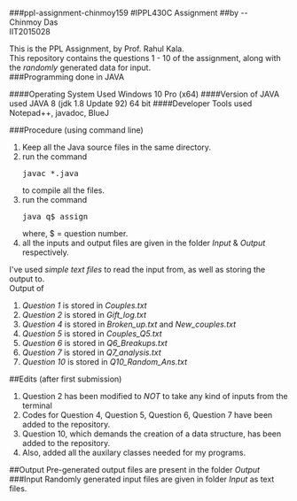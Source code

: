 ###ppl-assignment-chinmoy159
#IPPL430C Assignment
##by --<br>Chinmoy Das<br>IIT2015028

This is the PPL Assignment, by Prof. Rahul Kala.<br>
This repository contains the questions 1 - 10 of the assignment, along with the <i>randomly</i> generated data for input.<br>
###Programming done in JAVA

####Operating System Used
Windows 10 Pro (x64)
####Version of JAVA used
JAVA 8 (jdk 1.8 Update 92) 64 bit
####Developer Tools used
Notepad++, javadoc, BlueJ

###Procedure (using command line)
1. Keep all the Java source files in the same directory.
2. run the command<pre>javac *.java</pre> to compile all the files.
3. run the command <pre>java q$_assign</pre>where, $ = question number.
4. all the inputs and output files are given in the folder <i>Input</i> & <i>Output</i> respectively.

I've used <i>simple text files</i> to read the input from, as well as storing the output to.<br>
Output of<br>
1. <i>Question 1</i> is stored in <i>Couples.txt</i>
2. <i>Question 2</i> is stored in <i>Gift_log.txt</i>
3. <i>Question 4</i> is stored in <i>Broken_up.txt</i> and <i>New_couples.txt</i>
4. <i>Question 5</i> is stored in <i>Couples_Q5.txt</i>
5. <i>Question 6</i> is stored in <i>Q6_Breakups.txt</i>
6. <i>Question 7</i> is stored in <i>Q7_analysis.txt</i>
7. <i>Question 10</i> is stored in <i>Q10_Random_Ans.txt</i>


##Edits (after first submission)
1. Question 2 has been modified to <i>NOT</i> to take any kind of inputs from the terminal
2. Codes for Question 4, Question 5, Question 6, Question 7 have been added to the repository.
3. Question 10, which demands the creation of a data structure, has been added to the repository.
4. Also, added all the auxilary classes needed for my programs.

##Output
Pre-generated output files are present in the folder <i>Output</i>
###Input
Randomly generated input files are given in folder <i>Input</i> as text files.
